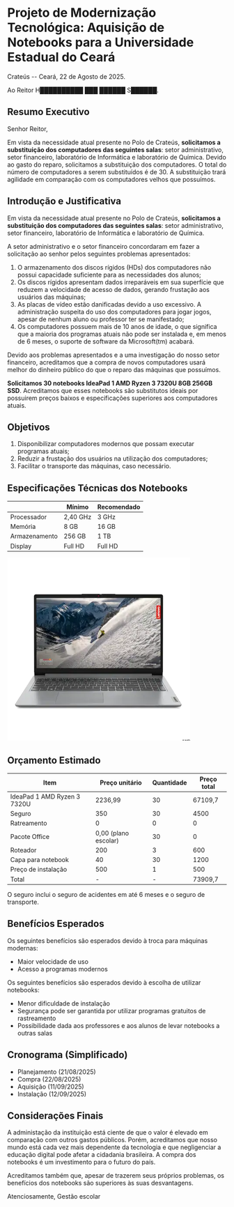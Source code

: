# Projeto de Modernização Tecnológica: Aquisição de Notebooks para a Universidade Estadual do Ceará 

Crateús -- Ceará, 22 de Agosto de 2025.

Ao Reitor H██████████ ███ ██████ S██████.

## Resumo Executivo

Senhor Reitor, 

Em vista da necessidade atual presente no Polo de Crateús, **solicitamos a substituição dos computadores das seguintes salas**: setor administrativo, setor financeiro, laboratório de Informática e laboratório de Química. Devido ao gasto do reparo, solicitamos a substituição dos computadores. O total do número de computadores a serem substituídos é de 30. A substituição trará agilidade em comparação com os computadores velhos que possuímos.

## Introdução e Justificativa

Em vista da necessidade atual presente no Polo de Crateús, **solicitamos a substituição dos computadores das seguintes salas**: setor administrativo, setor financeiro, laboratório de Informática e laboratório de Química. 

A setor administrativo e o setor financeiro concordaram em fazer a solicitação ao senhor pelos seguintes problemas apresentados:

1. O armazenamento dos discos rígidos (HDs) dos computadores não possui capacidade suficiente para as necessidades dos alunos;
2. Os discos rígidos apresentam dados irreparáveis em sua superfície que reduzem a velocidade de acesso de dados, gerando frustação aos usuários das máquinas;
3. As placas de vídeo estão danificadas devido a uso excessivo. A administração suspeita do uso dos computadores para jogar jogos, apesar de nenhum aluno ou professor ter se manifestado;
4. Os computadores possuem mais de 10 anos de idade, o que significa que a maioria dos programas atuais não pode ser instalada e, em menos de 6 meses, o suporte de software da Microsoft(tm) acabará.

Devido aos problemas apresentados e a uma investigação do nosso setor financeiro, acreditamos que a compra de novos computadores usará melhor do dinheiro público do que o reparo das máquinas que possuímos.

**Solicitamos 30 notebooks IdeaPad 1 AMD Ryzen 3 7320U 8GB 256GB SSD**. Acreditamos que esses notebooks são substitutos ideais por possuirem preços baixos e especificações superiores aos computadores atuais. 

## Objetivos

1. Disponibilizar computadores modernos que possam executar programas atuais;
2. Reduzir a frustação dos usuários na utilização dos computadores;
3. Facilitar o transporte das máquinas, caso necessário.

## Especificações Técnicas dos Notebooks

|               | Mínimo   | Recomendado |
|---------------|----------|-------------|
| Processador   | 2,40 GHz | 3 GHz       |
| Memória       | 8 GB     | 16 GB       |
| Armazenamento | 256 GB   | 1 TB        |
| Display       | Full HD  | Full HD     |

![imagem](img/lenovo.webp)

## Orçamento Estimado

| Item                        | Preço unitário       | Quantidade | Preço total |
|-----------------------------|----------------------|------------|-------------|
| IdeaPad 1 AMD Ryzen 3 7320U | 2236,99              | 30         | 67109,7     |
| Seguro                      | 350                  | 30         | 4500        |
| Ratreamento                 | 0                    | 0          | 0           |
| Pacote Office               | 0,00 (plano escolar) | 30         | 0           |
| Roteador                    | 200                  | 3          | 600         |
| Capa para notebook          | 40                   | 30         | 1200        |
| Preço de instalação         | 500                  | 1          | 500         |
| Total                       | -                    | -          | 73909,7     |

O seguro inclui o seguro de acidentes em até 6 meses e o seguro de transporte.

## Benefícios Esperados

Os seguintes benefícios são esperados devido à troca para máquinas modernas:
- Maior velocidade de uso
- Acesso a programas modernos 

Os seguintes benefícios são esperados devido à escolha de utilizar notebooks:
- Menor dificuldade de instalação
- Segurança pode ser garantida por utilizar programas gratuitos de rastreamento
- Possibilidade dada aos professores e aos alunos de levar notebooks a outras salas

## Cronograma (Simplificado)
- Planejamento (21/08/2025)
- Compra (22/08/2025)
- Aquisição (11/09/2025)
- Instalação (12/09/2025)

## Considerações Finais

A administação da instituição está ciente de que o valor é elevado em comparação com outros gastos públicos. Porém, acreditamos que nosso mundo está cada vez mais dependente da tecnologia e que negligenciar a educação digital pode afetar a cidadania brasileira. A compra dos notebooks é um investimento para o futuro do país.

Acreditamos também que, apesar de trazerem seus próprios problemas, os benefícios dos notebooks são superiores às suas desvantagens.

Atenciosamente,
Gestão escolar
